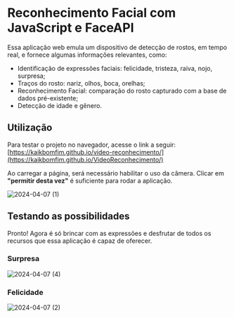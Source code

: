 # Reconhecimento Facial com JavaScript e FaceAPI

Essa aplicação web emula um dispositivo de detecção de rostos, em tempo real, e fornece algumas informações relevantes, como:

- Identificação de expressões faciais: felicidade, tristeza, raiva, nojo, surpresa;
- Traços do rosto: nariz, olhos, boca, orelhas;
- Reconhecimento Facial: comparação do rosto capturado com a base de dados pré-existente;
- Detecção de idade e gênero.

## Utilização

Para testar o projeto no navegador, acesse o link a seguir: [https://kaikbomfim.github.io/video-reconhecimento/](https://kaikbomfim.github.io/VideoReconhecimento/)

Ao carregar a página, será necessário habilitar o uso da câmera. Clicar em **"permitir desta vez"** é suficiente para rodar a aplicação.

![2024-04-07 (1)](https://github.com/kaikbomfim/video-reconhecimento/assets/85768224/a0764c78-5c08-45ac-acf0-6480587d346b)

## Testando as possibilidades

Pronto! Agora é só brincar com as expressões e desfrutar de todos os recursos que essa aplicação é capaz de oferecer.

### Surpresa
![2024-04-07 (4)](https://github.com/kaikbomfim/video-reconhecimento/assets/85768224/5308c705-24be-4635-b73c-6366d3a8a5c1)

### Felicidade
![2024-04-07 (2)](https://github.com/kaikbomfim/video-reconhecimento/assets/85768224/9e1d5e7b-abc0-4bf8-9ced-66879cfe2994)
